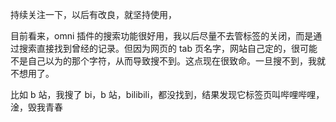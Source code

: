 

			
持续关注一下，以后有改良，就坚持使用，

目前看来，omni 插件的搜索功能很好用，我以后尽量不去管标签的关闭，而是通过搜索直接找到曾经的记录。但因为网页的 tab 页名字，网站自己定的，很可能不是自己以为的那个字符，从而导致搜不到。这点现在很致命。一旦搜不到，我就不想用了。

比如 b 站，我搜了 bi，b 站，bilibili，都没找到，结果发现它标签页叫哔哩哔哩，淦，毁我青春
